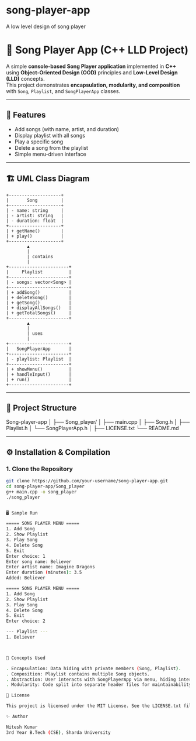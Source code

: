 # song-player-app
A low level design of song player


# 🎵 Song Player App (C++ LLD Project)

A simple **console-based Song Player application** implemented in **C++** using **Object-Oriented Design (OOD)** principles and **Low-Level Design (LLD)** concepts.  
This project demonstrates **encapsulation, modularity, and composition** with `Song`, `Playlist`, and `SongPlayerApp` classes.

---

## 📌 Features
- Add songs (with name, artist, and duration)
- Display playlist with all songs
- Play a specific song
- Delete a song from the playlist
- Simple menu-driven interface

---

## 🏗️ UML Class Diagram

    +--------------------+
    |       Song         |
    +--------------------+
    | - name: string     |
    | - artist: string   |
    | - duration: float  |
    +--------------------+
    | + getName()        |
    | + play()           |
    +--------------------+
            ▲
            |
            | contains
            |
    +-----------------------+
    |     Playlist          |
    +-----------------------+
    | - songs: vector<Song> |
    +-----------------------+
    | + addSong()           |
    | + deleteSong()        |
    | + getSong()           |
    | + displayAllSongs()   |
    | + getTotalSongs()     |
    +-----------------------+
            ▲
            |
            | uses
            |
    +-----------------------+
    |   SongPlayerApp       |
    +-----------------------+
    | - playlist: Playlist  |
    +-----------------------+
    | + showMenu()          |
    | + handleInput()       |
    | + run()               |
    +-----------------------+



---

## 📂 Project Structure

Song-player-app
│
├── Song_player/
│ ├── main.cpp
│ ├── Song.h
│ ├── Playlist.h
│ └── SongPlayerApp.h
│
├── LICENSE.txt
└── README.md



---

## ⚙️ Installation & Compilation

### 1. Clone the Repository
```bash
git clone https://github.com/your-username/song-player-app.git
cd song-player-app/Song_player
g++ main.cpp -o song_player
./song_player


🖥️ Sample Run

===== SONG PLAYER MENU =====
1. Add Song
2. Show Playlist
3. Play Song
4. Delete Song
5. Exit
Enter choice: 1
Enter song name: Believer
Enter artist name: Imagine Dragons
Enter duration (minutes): 3.5
Added: Believer

===== SONG PLAYER MENU =====
1. Add Song
2. Show Playlist
3. Play Song
4. Delete Song
5. Exit
Enter choice: 2

--- Playlist ---
1. Believer



🚀 Concepts Used

. Encapsulation: Data hiding with private members (Song, Playlist).
. Composition: Playlist contains multiple Song objects.
. Abstraction: User interacts with SongPlayerApp via menu, hiding internal logic.
. Modularity: Code split into separate header files for maintainability.

📜 License

This project is licensed under the MIT License. See the LICENSE.txt file for details.

✨ Author

Nitesh Kumar
3rd Year B.Tech (CSE), Sharda University